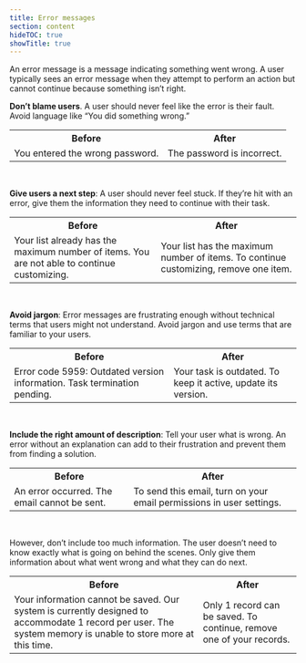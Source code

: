 ```yaml
---
title: Error messages
section: content
hideTOC: true
showTitle: true
---
```

An error message is a message indicating something went wrong. A user typically sees an error message when they attempt to perform an action but cannot continue because something isn’t right.

**Don’t blame users**. A user should never feel like the error is their fault. Avoid language like “You did something wrong.”

<table style="table-layout: fixed" tr width="80%">
    <tr>
        <th><center>Before</center></th>
        <th><center>After</center></th>
    </tr>
    <tr>
        <td>You entered the wrong password.</td>
        <td>The password is incorrect.</td>
    </tr>
</table>
<br /> 

**Give users a next step**: A user should never feel stuck. If they’re hit with an error, give them the information they need to continue with their task.

<table style="table-layout: fixed" tr width="80%">
    <tr>
        <th><center>Before</center></th>
        <th><center>After</center></th>
    </tr>
    <tr>
        <td>Your list already has the maximum number of items. You are not able to continue customizing.</td>
        <td>Your list has the maximum number of items. To continue customizing, remove one item.</td>
    </tr>
</table>
<br /> 

**Avoid jargon**: Error messages are frustrating enough without technical terms that users might not understand. Avoid jargon and use terms that are familiar to your users.

<table style="table-layout: fixed" tr width="80%">
    <tr>
        <th><center>Before</center></th>
        <th><center>After</center></th>
    </tr>
    <tr>
        <td>Error code 5959: Outdated version information. Task termination pending.</td>
        <td>Your task is outdated. To keep it active, update its version.</td>
    </tr>
</table>
<br />

**Include the right amount of description**: Tell your user what is wrong. An error without an explanation can add to their frustration and prevent them from finding a solution.

<table style="table-layout: fixed" tr width="80%">
    <tr>
        <th><center>Before</center></th>
        <th><center>After</center></th>
    </tr>
    <tr>
        <td>An error occurred. The email cannot be sent.</td>
        <td>To send this email, turn on your email permissions in user settings.</td>
    </tr>
</table>
<br /> 

However, don’t include too much information. The user doesn’t need to know exactly what is going on behind the scenes. Only give them information about what went wrong and what they can do next.

<table style="table-layout: fixed" tr width="80%">
    <tr>
        <th><center>Before</center></th>
        <th><center>After</center></th>
    </tr>
    <tr>
        <td>Your information cannot be saved. Our system is currently designed to accommodate 1 record per user. The system memory is unable to store more at this time.</td>
        <td>Only 1 record can be saved. To continue, remove one of your records.</td>
    </tr>
</table>
<br /> 

